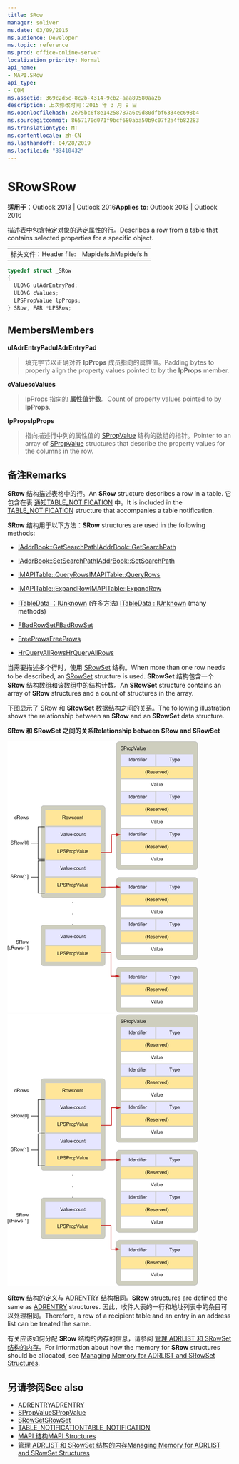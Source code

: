 ```yaml
---
title: SRow
manager: soliver
ms.date: 03/09/2015
ms.audience: Developer
ms.topic: reference
ms.prod: office-online-server
localization_priority: Normal
api_name:
- MAPI.SRow
api_type:
- COM
ms.assetid: 369c2d5c-8c2b-4314-9cb2-aaa89580aa2b
description: 上次修改时间：2015 年 3 月 9 日
ms.openlocfilehash: 2e75bc6f8e14258787a6c9d80dfbf6334ec698b4
ms.sourcegitcommit: 8657170d071f9bcf680aba50b9c07f2a4fb82283
ms.translationtype: MT
ms.contentlocale: zh-CN
ms.lasthandoff: 04/28/2019
ms.locfileid: "33410432"
---
```

# <a name="srow"></a><span data-ttu-id="4a86d-103">SRow</span><span class="sxs-lookup"><span data-stu-id="4a86d-103">SRow</span></span>

<span data-ttu-id="4a86d-104">**适用于**：Outlook 2013 | Outlook 2016</span><span class="sxs-lookup"><span data-stu-id="4a86d-104">**Applies to**: Outlook 2013 | Outlook 2016</span></span> 
  
<span data-ttu-id="4a86d-105">描述表中包含特定对象的选定属性的行。</span><span class="sxs-lookup"><span data-stu-id="4a86d-105">Describes a row from a table that contains selected properties for a specific object.</span></span> 
  
|||
|:-----|:-----|
|<span data-ttu-id="4a86d-106">标头文件：</span><span class="sxs-lookup"><span data-stu-id="4a86d-106">Header file:</span></span>  <br/> |<span data-ttu-id="4a86d-107">Mapidefs.h</span><span class="sxs-lookup"><span data-stu-id="4a86d-107">Mapidefs.h</span></span>  <br/> |
   
```cpp
typedef struct _SRow
{
  ULONG ulAdrEntryPad;
  ULONG cValues;
  LPSPropValue lpProps;
} SRow, FAR *LPSRow;

```

## <a name="members"></a><span data-ttu-id="4a86d-108">Members</span><span class="sxs-lookup"><span data-stu-id="4a86d-108">Members</span></span>

<span data-ttu-id="4a86d-109">**ulAdrEntryPad**</span><span class="sxs-lookup"><span data-stu-id="4a86d-109">**ulAdrEntryPad**</span></span>
  
> <span data-ttu-id="4a86d-110">填充字节以正确对齐 **lpProps** 成员指向的属性值。</span><span class="sxs-lookup"><span data-stu-id="4a86d-110">Padding bytes to properly align the property values pointed to by the **lpProps** member.</span></span> 
    
<span data-ttu-id="4a86d-111">**cValues**</span><span class="sxs-lookup"><span data-stu-id="4a86d-111">**cValues**</span></span>
  
> <span data-ttu-id="4a86d-112">lpProps 指向的 **属性值计数**。</span><span class="sxs-lookup"><span data-stu-id="4a86d-112">Count of property values pointed to by **lpProps**.</span></span> 
    
<span data-ttu-id="4a86d-113">**lpProps**</span><span class="sxs-lookup"><span data-stu-id="4a86d-113">**lpProps**</span></span>
  
> <span data-ttu-id="4a86d-114">指向描述行中列的属性值的 [SPropValue](spropvalue.md) 结构的数组的指针。</span><span class="sxs-lookup"><span data-stu-id="4a86d-114">Pointer to an array of [SPropValue](spropvalue.md) structures that describe the property values for the columns in the row.</span></span> 
    
## <a name="remarks"></a><span data-ttu-id="4a86d-115">备注</span><span class="sxs-lookup"><span data-stu-id="4a86d-115">Remarks</span></span>

<span data-ttu-id="4a86d-116">**SRow** 结构描述表格中的行。</span><span class="sxs-lookup"><span data-stu-id="4a86d-116">An **SRow** structure describes a row in a table.</span></span> <span data-ttu-id="4a86d-117">它包含在表 [通知TABLE_NOTIFICATION](table_notification.md) 中。</span><span class="sxs-lookup"><span data-stu-id="4a86d-117">It is included in the [TABLE_NOTIFICATION](table_notification.md) structure that accompanies a table notification.</span></span> 
  
<span data-ttu-id="4a86d-118">**SRow** 结构用于以下方法：</span><span class="sxs-lookup"><span data-stu-id="4a86d-118">**SRow** structures are used in the following methods:</span></span> 
  
- [<span data-ttu-id="4a86d-119">IAddrBook::GetSearchPath</span><span class="sxs-lookup"><span data-stu-id="4a86d-119">IAddrBook::GetSearchPath</span></span>](iaddrbook-getsearchpath.md)
    
- [<span data-ttu-id="4a86d-120">IAddrBook::SetSearchPath</span><span class="sxs-lookup"><span data-stu-id="4a86d-120">IAddrBook::SetSearchPath</span></span>](iaddrbook-setsearchpath.md)
    
- [<span data-ttu-id="4a86d-121">IMAPITable::QueryRows</span><span class="sxs-lookup"><span data-stu-id="4a86d-121">IMAPITable::QueryRows</span></span>](imapitable-queryrows.md)
    
- [<span data-ttu-id="4a86d-122">IMAPITable::ExpandRow</span><span class="sxs-lookup"><span data-stu-id="4a86d-122">IMAPITable::ExpandRow</span></span>](imapitable-expandrow.md)
    
- <span data-ttu-id="4a86d-123">[ITableData ：IUnknown](itabledataiunknown.md) (许多方法) </span><span class="sxs-lookup"><span data-stu-id="4a86d-123">[ITableData : IUnknown](itabledataiunknown.md) (many methods)</span></span> 
    
- [<span data-ttu-id="4a86d-124">FBadRowSet</span><span class="sxs-lookup"><span data-stu-id="4a86d-124">FBadRowSet</span></span>](fbadrowset.md)
    
- [<span data-ttu-id="4a86d-125">FreeProws</span><span class="sxs-lookup"><span data-stu-id="4a86d-125">FreeProws</span></span>](freeprows.md)
    
- [<span data-ttu-id="4a86d-126">HrQueryAllRows</span><span class="sxs-lookup"><span data-stu-id="4a86d-126">HrQueryAllRows</span></span>](hrqueryallrows.md)
    
<span data-ttu-id="4a86d-127">当需要描述多个行时，使用 [SRowSet](srowset.md) 结构。</span><span class="sxs-lookup"><span data-stu-id="4a86d-127">When more than one row needs to be described, an [SRowSet](srowset.md) structure is used.</span></span> <span data-ttu-id="4a86d-128">**SRowSet** 结构包含一个 **SRow** 结构数组和该数组中的结构计数。</span><span class="sxs-lookup"><span data-stu-id="4a86d-128">An **SRowSet** structure contains an array of **SRow** structures and a count of structures in the array.</span></span> 
  
<span data-ttu-id="4a86d-129">下图显示了 SRow 和 **SRowSet** 数据结构之间的关系。</span><span class="sxs-lookup"><span data-stu-id="4a86d-129">The following illustration shows the relationship between an **SRow** and an **SRowSet** data structure.</span></span> 
  
<span data-ttu-id="4a86d-130">**SRow 和 SRowSet 之间的关系**</span><span class="sxs-lookup"><span data-stu-id="4a86d-130">**Relationship between SRow and SRowSet**</span></span>
  
<span data-ttu-id="4a86d-131">![SRow 和 SRowSet](media/amapi_17.gif "之间的关系 SRow 和 SRowSet 之间的关系")</span><span class="sxs-lookup"><span data-stu-id="4a86d-131">![Relationship between SRow and SRowSet](media/amapi_17.gif "Relationship between SRow and SRowSet")</span></span>
  
<span data-ttu-id="4a86d-132">**SRow** 结构的定义与 [ADRENTRY](adrentry.md) 结构相同。</span><span class="sxs-lookup"><span data-stu-id="4a86d-132">**SRow** structures are defined the same as [ADRENTRY](adrentry.md) structures.</span></span> <span data-ttu-id="4a86d-133">因此，收件人表的一行和地址列表中的条目可以处理相同。</span><span class="sxs-lookup"><span data-stu-id="4a86d-133">Therefore, a row of a recipient table and an entry in an address list can be treated the same.</span></span> 
  
<span data-ttu-id="4a86d-134">有关应该如何分配 **SRow** 结构的内存的信息，请参阅 [管理 ADRLIST 和 SRowSet 结构的内存](managing-memory-for-adrlist-and-srowset-structures.md)。</span><span class="sxs-lookup"><span data-stu-id="4a86d-134">For information about how the memory for **SRow** structures should be allocated, see [Managing Memory for ADRLIST and SRowSet Structures](managing-memory-for-adrlist-and-srowset-structures.md).</span></span>
  
## <a name="see-also"></a><span data-ttu-id="4a86d-135">另请参阅</span><span class="sxs-lookup"><span data-stu-id="4a86d-135">See also</span></span>

- [<span data-ttu-id="4a86d-136">ADRENTRY</span><span class="sxs-lookup"><span data-stu-id="4a86d-136">ADRENTRY</span></span>](adrentry.md)
- [<span data-ttu-id="4a86d-137">SPropValue</span><span class="sxs-lookup"><span data-stu-id="4a86d-137">SPropValue</span></span>](spropvalue.md)
- [<span data-ttu-id="4a86d-138">SRowSet</span><span class="sxs-lookup"><span data-stu-id="4a86d-138">SRowSet</span></span>](srowset.md)
- [<span data-ttu-id="4a86d-139">TABLE_NOTIFICATION</span><span class="sxs-lookup"><span data-stu-id="4a86d-139">TABLE_NOTIFICATION</span></span>](table_notification.md)
- [<span data-ttu-id="4a86d-140">MAPI 结构</span><span class="sxs-lookup"><span data-stu-id="4a86d-140">MAPI Structures</span></span>](mapi-structures.md)
- [<span data-ttu-id="4a86d-141">管理 ADRLIST 和 SRowSet 结构的内存</span><span class="sxs-lookup"><span data-stu-id="4a86d-141">Managing Memory for ADRLIST and SRowSet Structures</span></span>](managing-memory-for-adrlist-and-srowset-structures.md)

